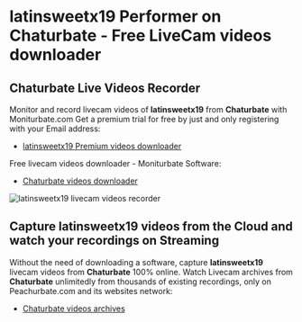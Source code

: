 # latinsweetx19 Performer on Chaturbate - Free LiveCam videos downloader

## Chaturbate Live Videos Recorder

Monitor and record livecam videos of **latinsweetx19** from **Chaturbate** with Moniturbate.com
Get a premium trial for free by just and only registering with your Email address:
* [latinsweetx19 Premium videos downloader](https://moniturbate.com/request-demo-licence-key.html)

Free livecam videos downloader - Moniturbate Software:
* [Chaturbate videos downloader](https://moniturbate.com/moniturbate-download-software.html)

![latinsweetx19 livecam videos recorder](https://peachurnet.com/templates/moniturbate-software.png)


## Capture latinsweetx19 videos from the Cloud and watch your recordings on Streaming

Without the need of downloading a software, capture **latinsweetx19** livecam videos from **Chaturbate** 100% online.
Watch Livecam archives from **Chaturbate** unlimitedly from thousands of existing recordings, only on Peachurbate.com and its websites network:
* [Chaturbate videos archives](https://peachurnet.com/)